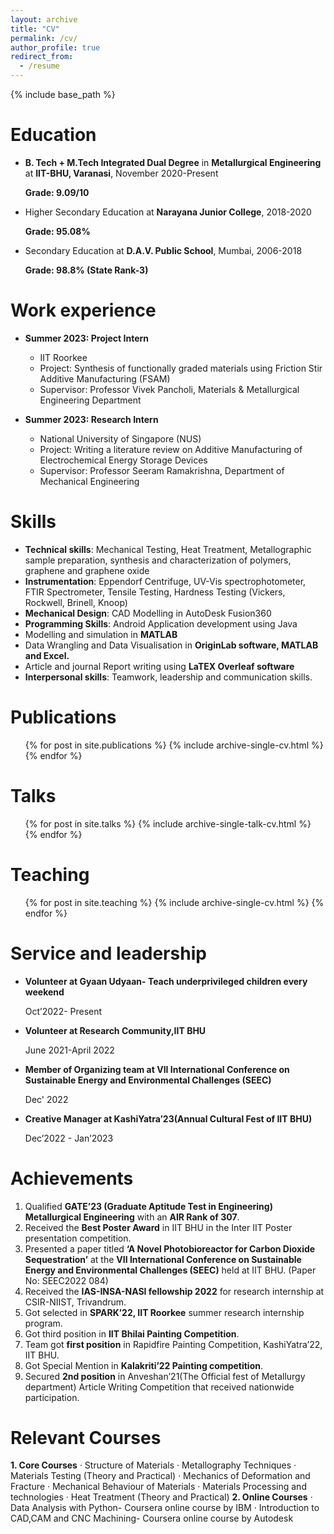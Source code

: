 ```yaml
---
layout: archive
title: "CV"
permalink: /cv/
author_profile: true
redirect_from:
  - /resume
---
```


{% include base_path %}

Education
======
* **B. Tech + M.Tech Integrated Dual Degree** in **Metallurgical Engineering** at **IIT-BHU, Varanasi**, November 2020-Present

  **Grade: 9.09/10**
* Higher Secondary Education at **Narayana Junior College**, 2018-2020

  **Grade: 95.08%**
* Secondary Education at **D.A.V. Public School**, Mumbai, 2006-2018

  **Grade: 98.8% (State Rank-3)**

Work experience
======
* **Summer 2023: Project Intern** 
  * IIT Roorkee
  * Project: Synthesis of functionally graded materials using Friction Stir Additive Manufacturing (FSAM)
  * Supervisor: Professor Vivek Pancholi, Materials & Metallurgical Engineering Department

* **Summer 2023: Research Intern**
  * National University of Singapore (NUS)
  * Project: Writing a literature review on Additive Manufacturing of Electrochemical Energy Storage Devices
  * Supervisor: Professor Seeram Ramakrishna, Department of Mechanical Engineering
  
Skills
======
* **Technical skills**: Mechanical Testing, Heat Treatment, Metallographic sample preparation, synthesis and characterization of polymers, graphene and graphene oxide
* **Instrumentation**: Eppendorf Centrifuge, UV-Vis spectrophotometer, FTIR Spectrometer, Tensile Testing, Hardness Testing (Vickers, Rockwell, Brinell, Knoop)
* **Mechanical Design**: CAD Modelling in AutoDesk Fusion360
* **Programming Skills**: Android Application development using Java
* Modelling and simulation in **MATLAB**
*  Data Wrangling and Data Visualisation in **OriginLab software, MATLAB and Excel.**
* Article and journal Report writing using **LaTEX Overleaf software**
* **Interpersonal skills**: Teamwork, leadership and communication skills.

Publications
======
  <ul>{% for post in site.publications %}
    {% include archive-single-cv.html %}
  {% endfor %}</ul>
  
Talks
======
  <ul>{% for post in site.talks %}
    {% include archive-single-talk-cv.html %}
  {% endfor %}</ul>
  
Teaching
======
  <ul>{% for post in site.teaching %}
    {% include archive-single-cv.html %}
  {% endfor %}</ul>
  
Service and leadership
======
* **Volunteer at Gyaan Udyaan- Teach underprivileged children every weekend**

   Oct’2022- Present
* **Volunteer at Research Community,IIT BHU**

  June 2021-April 2022
* **Member of Organizing team at VII International Conference on Sustainable Energy and Environmental Challenges (SEEC)**

  Dec' 2022
* **Creative Manager at KashiYatra’23(Annual Cultural Fest of IIT BHU)**

   Dec’2022 - Jan’2023

Achievements
========
1. Qualified **GATE’23 (Graduate Aptitude Test in Engineering) Metallurgical Engineering** with an **AIR Rank of 307**.
2. Received the **Best Poster Award** in IIT BHU in the Inter IIT Poster presentation competition.
3. Presented a paper titled **‘A Novel Photobioreactor for Carbon Dioxide Sequestration’** at the **VII International Conference on Sustainable Energy and Environmental Challenges (SEEC)** held at IIT BHU. (Paper No: SEEC2022 084)
4. Received the **IAS-INSA-NASI fellowship 2022** for research internship at CSIR-NIIST, Trivandrum.
5. Got selected in **SPARK’22, IIT Roorkee** summer research internship program.
6. Got third position in **IIT Bhilai Painting Competition**.
7. Team got **first position** in Rapidfire Painting Competition, KashiYatra’22, IIT BHU.
8. Got Special Mention in **Kalakriti’22 Painting competition**.
9. Secured **2nd position** in Anveshan’21(The Official fest of Metallurgy department) Article Writing Competition that received nationwide participation.

Relevant Courses
=======
**1. Core Courses**
· Structure of Materials
· Metallography Techniques
· Materials Testing (Theory and Practical)
· Mechanics of Deformation and Fracture
· Mechanical Behaviour of Materials
· Materials Processing and technologies
· Heat Treatment (Theory and Practical)
**2. Online Courses**
· Data Analysis with Python- Coursera online course by IBM
· Introduction to CAD,CAM and CNC Machining- Coursera online course by Autodesk

